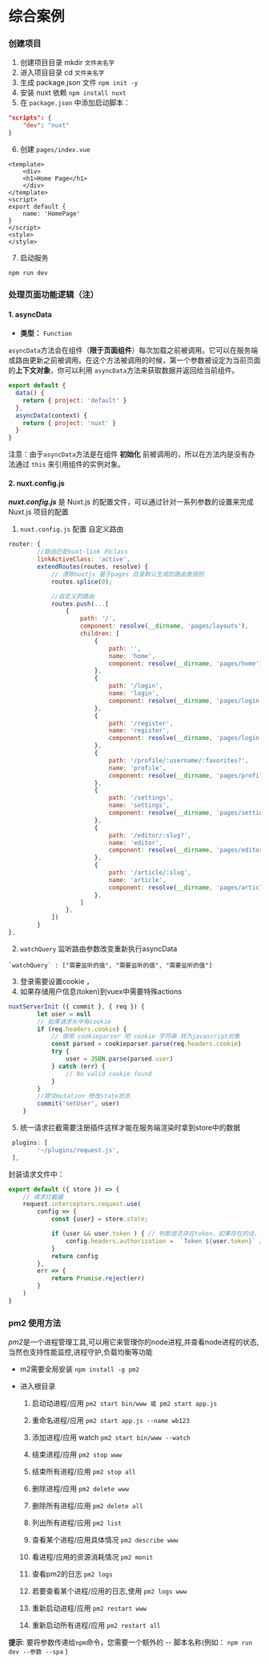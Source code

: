 # 综合案例

### 创建项目

1. 创建项目目录 mkdir `文件夹名字`
2. 进入项目目录 cd `文件夹名字`
3. 生成 package.json 文件  `npm init -y `
4. 安装 nuxt 依赖 `npm install nuxt`
5. 在 `package.json` 中添加启动脚本：
```json
"scripts": {
    "dev": "nuxt"
}
```
6. 创建 `pages/index.vue `
```vue
<template>
    <div>
    <h1>Home Page</h1>
    </div>
</template>
<script>
export default {
	name: 'HomePage'
}
</script>
<style>
</style>
```
7. 启动服务

```
npm run dev
```



### 处理页面功能逻辑（注）

####  1. asyncData

- **类型：** `Function`

`asyncData`方法会在组件（**限于页面组件**）每次加载之前被调用。它可以在服务端或路由更新之前被调用。在这个方法被调用的时候，第一个参数被设定为当前页面的**上下文对象**，你可以利用 `asyncData`方法来获取数据并返回给当前组件。

```js
export default {
  data() {
    return { project: 'default' }
  },
  asyncData(context) {
    return { project: 'nuxt' }
  }
}
```

注意：由于`asyncData`方法是在组件 **初始化** 前被调用的，所以在方法内是没有办法通过 `this` 来引用组件的实例对象。



#### 2.  nuxt.config.js

***nuxt.config.js*** 是 Nuxt.js 的配置文件，可以通过针对一系列参数的设置来完成 Nuxt.js 项目的配置

1.  `nuxt.config.js` 配置 自定义路由

```javascript
router: {
    	//路由匹配nuxt-link 的class
        linkActiveClass: 'active', 
        extendRoutes(routes, resolve) {
            // 清除nuxtjs 基于pages 目录默认生成的路由表规则
            routes.splice(0);

            //自定义的路由
            routes.push(...[
                {
                    path: '/',
                    component: resolve(__dirname, 'pages/layouts'),
                    children: [
                        {
                            path: '',
                            name: 'home',
                            component: resolve(__dirname, 'pages/home'),
                        },
                        {
                            path: '/login',
                            name: 'login',
                            component: resolve(__dirname, 'pages/login'),
                        },
                        {
                            path: '/register',
                            name: 'register',
                            component: resolve(__dirname, 'pages/login'),
                        },
                        {
                            path: '/profile/:username/:favorites?',
                            name: 'profile',
                            component: resolve(__dirname, 'pages/profile'),
                        },
                        {
                            path: '/settings',
                            name: 'settings',
                            component: resolve(__dirname, 'pages/settings'),
                        },
                        {
                            path: '/editor/:slug?',
                            name: 'editor',
                            component: resolve(__dirname, 'pages/editor'),
                        },
                        {
                            path: '/article/:slug',
                            name: 'article',
                            component: resolve(__dirname, 'pages/article'),
                        },
                    ]
                },
            ])
        }
},
```

2. `watchQuery` 监听路由参数改变重新执行asyncData

```
`watchQuery` : ["需要监听的值", "需要监听的值", "需要监听的值"]
```

3. 登录需要设置cookie ，
4. 如果存储用户信息(token)到vuex中需要特殊actions

```javascript
nuxtServerInit ({ commit }, { req }) {
        let user = null
        // 如果请求头中有cookie
        if (req.headers.cookie) {
            // 使用 cookieparser 吧 cookie 字符串 转为javascript对象
            const parsed = cookieparser.parse(req.headers.cookie)
            try {
                user = JSON.parse(parsed.user)
            } catch (err) {
                // No valid cookie found
            }
        }
        //提交mutation 修改state状态
        commit('setUser', user)
    }
```

5. 统一请求拦截需要注册插件这样才能在服务端渲染时拿到store中的数据

```javascript
 plugins: [
        '~/plugins/request.js',
 ],
```

封装请求文件中：

```javascript
export default ({ store }) => {
    // 请求拦截器
    request.interceptors.request.use(
        config => {
            const {user} = store.state;

            if (user && user.token ) { // 判断是否存在token，如果存在的话，则每个http header都加上token
                config.headers.authorization =  `Token ${user.token}` //请求头加上token
            }
            return config
        },
        err => {
            return Promise.reject(err)
        }
    )
}
```





### pm2 使用方法

 *pm2*是一个进程管理工具,可以用它来管理你的node进程,并查看node进程的状态,当然也支持性能监控,进程守护,负载均衡等功能

- m2需要全局安装
 `npm install -g pm2`
 
 

- 进入根目录
    1. 启动动进程/应用           `pm2 start bin/www 或 pm2 start app.js`

    2. 重命名进程/应用           `pm2 start app.js --name wb123`

    3.  添加进程/应用 watch         `pm2 start bin/www --watch`

    4.  结束进程/应用            `pm2 stop www`

    5.  结束所有进程/应用           `pm2 stop all`

    6.  删除进程/应用            `pm2 delete www`

    7.  删除所有进程/应用             `pm2 delete all`

    8.  列出所有进程/应用          `pm2 list`

    9.  查看某个进程/应用具体情况      `pm2 describe www`

    10. 看进程/应用的资源消耗情况       `pm2 monit`

    11. 查看pm2的日志                 `pm2 logs`

    12. 若要查看某个进程/应用的日志,使用  `pm2 logs www`

    13. 重新启动进程/应用            `pm2 restart www`

    14. 重新启动所有进程/应用        `pm2 restart all`



**提示**:  要将参数传递给`npm`命令，您需要一个额外的 -- 脚本名称(例如： `npm run dev --参数 --spa` )


